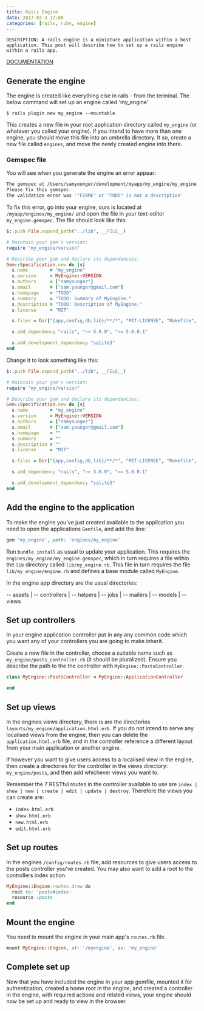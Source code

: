 ```yaml
---
title: Rails Engine
date: 2017-03-3 12:00
categories: [rails, ruby, engine]
---
```

    DESCRIPTION: A rails engine is a miniature application within a host application. This post will describe how to set up a rails engine within a rails app.

[DOCUMENTATION](http://guides.rubyonrails.org/engines.html)

## Generate the engine

The engine is created like everything else in rails - from the terminal. The below command will set up an engine called 'my_engine'

`$ rails plugin new my_engine --mountable`

This creates a new file in your root application directory called `my_engine` (or whatever you called your engine). If you intend to have more than one engine, you should move this file into an umbrella directory. It so, create a new file called `engines`, and move the newly created engine into there.

### Gemspec file

You will see when you generate the engine an error appear:

```sh
The gemspec at /Users/samyounger/development/myapp/my_engine/my_engine.gemspec is not valid.
Please fix this gemspec.
The validation error was '"FIXME" or "TODO" is not a description'
```

To fix this error, go into your engine, ours is located at `/myapp/engines/my_engine/` and open the file in your text-editor `my_engine.gemspec`. The file should look like this:

```rb
$:.push File.expand_path("../lib", __FILE__)

# Maintain your gem's version:
require "my_engine/version"

# Describe your gem and declare its dependencies:
Gem::Specification.new do |s|
  s.name        = "my_engine"
  s.version     = MyEngine::VERSION
  s.authors     = ["samyounger"]
  s.email       = ["sam.younger@gmail.com"]
  s.homepage    = "TODO"
  s.summary     = "TODO: Summary of MyEngine."
  s.description = "TODO: Description of MyEngine."
  s.license     = "MIT"

  s.files = Dir["{app,config,db,lib}/**/*", "MIT-LICENSE", "Rakefile", "README.md"]

  s.add_dependency "rails", "~> 5.0.0", ">= 5.0.0.1"

  s.add_development_dependency "sqlite3"
end
```

Change it to look something like this:

```rb
$:.push File.expand_path("../lib", __FILE__)

# Maintain your gem's version:
require "my_engine/version"

# Describe your gem and declare its dependencies:
Gem::Specification.new do |s|
  s.name        = "my_engine"
  s.version     = MyEngine::VERSION
  s.authors     = ["samyounger"]
  s.email       = ["sam.younger@gmail.com"]
  s.homepage    = ""
  s.summary     = ""
  s.description = ""
  s.license     = "MIT"

  s.files = Dir["{app,config,db,lib}/**/*", "MIT-LICENSE", "Rakefile", "README.md"]

  s.add_dependency "rails", "~> 5.0.0", ">= 5.0.0.1"

  s.add_development_dependency "sqlite3"
end
```

## Add the engine to the application

To make the engine you've just created available to the application you need to open the applications `Gemfile`, and add the line:

```rb
gem 'my_engine', path: 'engines/my_engine'
```

Run `bundle install` as usual to update your application. This requires the `engines/my_engine/my_engine.gemspec`, which in turn requires a file within the `lib` directory called `lib/my_engine.rb`. This file in turn requires the file `lib/my_engine/engine.rb` and defines a base module called `MyEngine`.

In the engine app directory are the usual directories:

-- assets
  |
-- controllers
  |
-- helpers
  |
-- jobs
  |
-- mailers
  |
-- models
  |
-- views

## Set up controllers

In your engine application controller put in any any common code which you want any of your controllers you are going to make inherit.

Create a new file in the controller, choose a suitable name such as `my_engine/posts_controller.rb` (it should be pluralized). Ensure you describe the path to the the controller with `MyEngine::PostsController`.

```rb
class MyEngine::PostsController < MyEngine::ApplicationController

end
```

## Set up views

In the engines views directory, there is are the directories `layouts/my_engine/application.html.erb`. If you do not intend to serve any localised views from the engine, then you can delete the `application.html.erb` file, and in the controller reference a different layout from your main application or another engine.

If however you want to give users access to a localised view in the engine, then create a directories for the controller in the views directory: `my_engine/posts`, and then add whichever views you want to.

Remember the 7 RESTful routes in the controller available to use are `index | show | new | create | edit | update | destroy`. Therefore the views you can create are:

- `index.html.erb`
- `show.html.erb`
- `new.html.erb`
- `edit.html.erb`

## Set up routes

In the engines `/config/routes.rb` file, add resources to give users access to the posts controller you've created. You may also want to add a root to the controllers index action.

```rb
MyEngine::Engine.routes.draw do
  root to: 'posts#index'
  resource :posts
end
```

## Mount the engine

You need to mount the engine in your main app's `routes.rb` file.

```rb
mount MyEngine::Engine, at: '/myengine', as: 'my_engine'
```

## Complete set up

Now that you have included the engine in your app gemfile, mounted it for authentication, created a home root in the engine, and created a controller in the engine, with required actions and related views, your engine should now be set up and ready to view in the browser.
